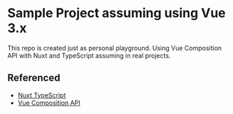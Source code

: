 # Sample Project assuming using Vue 3.x

This repo is created just as personal playground. Using Vue Composition API with Nuxt and TypeScript assuming in real projects.

## Referenced

- [Nuxt TypeScript](https://typescript.nuxtjs.org/)
- [Vue Composition API](https://vue-composition-api-rfc.netlify.com)

